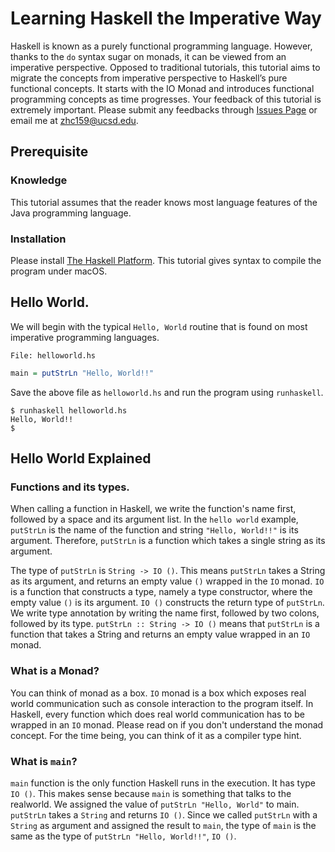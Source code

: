 # Learning Haskell the Imperative Way

Haskell is known as a purely functional programming language. However, thanks to the `do` syntax sugar on monads, it can be viewed from an imperative perspective. Opposed to traditional tutorials, this tutorial aims to migrate the concepts from imperative perspective to Haskell’s pure functional concepts. It starts with the IO Monad and introduces functional programming concepts as time progresses. Your feedback of this tutorial is extremely important. Please submit any feedbacks through [Issues Page]( https://github.com/UltimatePea/Blog/issues) or email me at zhc159@ucsd.edu.  

## Prerequisite

### Knowledge

This tutorial assumes that the reader knows most language features of the Java programming language.

### Installation

Please install [The Haskell Platform](https://www.haskell.org/platform). This tutorial gives syntax to compile the program under macOS. 

## Hello World. 

We will begin with the typical `Hello, World` routine that is found on most imperative programming languages.

`File: helloworld.hs`
```haskell
main = putStrLn "Hello, World!!"
```

Save the above file as `helloworld.hs` and run the program using `runhaskell`.

```
$ runhaskell helloworld.hs
Hello, World!!
$
```

## Hello World Explained

### Functions and its types.

When calling a function in Haskell, we write the function's name first, followed by a space and its argument list. In the `hello world` example, `putStrLn` is the name of the function and string `"Hello, World!!"` is its argument. Therefore, `putStrLn` is a function which takes a single string as its argument. 

The type of `putStrLn` is `String -> IO ()`. This means `putStrLn` takes a String as its argument, and returns an empty value `()` wrapped in the `IO` monad. `IO` is a function that constructs a type, namely a type constructor, where the empty value `()` is its argument. `IO ()` constructs the return type of `putStrLn`. We write type annotation by writing the name first, followed by two colons, followed by its type. `putStrLn :: String -> IO ()` means that `putStrLn` is a function that takes a String and returns an empty value wrapped in an `IO` monad. 

### What is a Monad?

You can think of monad as a box. `IO` monad is a box which exposes real world communication such as console interaction to the program itself. In Haskell, every function which does real world communication has to be wrapped in an `IO` monad. Please read on if you don't understand the monad concept. For the time being, you can think of it as a compiler type hint. 

### What is `main`?

`main` function is the only function Haskell runs in the execution. It has type `IO ()`. This makes sense because `main` is something that talks to the realworld. We assigned the value of `putStrLn "Hello, World"` to main. `putStrLn` takes a `String` and returns `IO ()`. Since we called `putStrLn` with a `String` as argument and assigned the result to `main`, the type of `main` is the same as the type of `putStrLn "Hello, World!!"`, `IO ()`.

